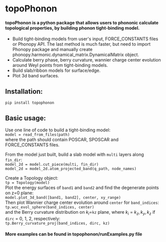 # topoPhonon
#### topoPhonon is a python package that allows users to phononic calculate topological properties, by building phonon tight-binding model.
* Build tight-binding models from user's input, FORCE_CONSTANTS files or Phonopy API. The last method is much faster, but need to import Phonopy package and manually create phonopy.harmonic.dynamical_matrix.DynamicalMatrix object.  
* Calculate berry phase, berry curvature, wannier charge center evolution around Weyl points from tight-binding models.  
* Build slab/ribbon models for surface/edge.  
* Plot 3d band surfaces.   

## Installation:

`pip install topophonon` 

## Basic usage:  

Use one line of code to build a tight-binding model:  
`model = read_from_files(path)`  
where the path should contain POSCAR, SPOSCAR and FORCE_CONSTANTS files.   

From the model just built, build a slab model with `multi` layers along `fin_dir`:     
`model_2d = model.cut_piece(multi, fin_dir)`  
`model_2d = model_2d.atom_projected_band(q_path, node_names)`  

Create a Topology object:  
`tp = Topology(model)`  
Plot the energy surfaces of `band1` and `band2` and find the degenerate points on z=0 plane:  
`model.plot_3d_band([band1, band2], center, xy_range)`  
Then plot Wannier charge center evolution around `center` for `band_indices`:  
`tp.wcc_evol_sphere(band_indices, center)`  
and the Berry curvature distribution on $k_i$=`kz` plane, where $k_i$ = $k_z, k_y, k_z$ if `dirc` = 0, 1, 2, respectively:  
`tp.Berry_curvature_proj(band_indices, dirc, kz)`  


#### More examples can be found in topophonon/runExamples.py file
